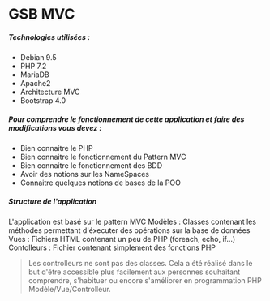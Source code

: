 # GSB MVC
##### Technologies utilisées :  
* Debian 9.5  
* PHP 7.2  
* MariaDB  
* Apache2  
* Architecture MVC
* Bootstrap 4.0  
##### Pour comprendre le fonctionnement de cette application et faire des modifications vous devez :  
* Bien connaitre le PHP
* Bien connaitre le fonctionnement du Pattern MVC
* Bien connaitre le fonctionnement des BDD
* Avoir des notions sur les NameSpaces
* Connaitre quelques notions de bases de la POO
##### Structure de l'application
L'application est basé sur le pattern MVC
Modèles : Classes contenant les méthodes permettant d'éxecuter des opérations sur la base de données  
Vues : Fichiers HTML contenant un peu de PHP (foreach, echo, if...)  
Contolleurs : Fichier contenant simplement des fonctions PHP  
> Les controlleurs ne sont pas des classes. Cela a été réalisé dans le but d'être accessible plus facilement aux personnes souhaitant comprendre, s'habituer ou encore s'améliorer en programmation PHP Modèle/Vue/Controlleur.
